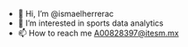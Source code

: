 - 👋 Hi, I’m @ismaelherrerac
- 👀 I’m interested in sports data analytics
- 📫 How to reach me A00828397@itesm.mx

<!---
ismaelherrerac/ismaelherrerac is a ✨ special ✨ repository because its `README.md` (this file) appears on your GitHub profile.
You can click the Preview link to take a look at your changes.
--->
